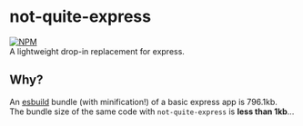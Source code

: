 # not-quite-express
[![NPM](https://nodei.co/npm/not-quite-express.png)](https://npmjs.org/package/not-quite-express)  
A lightweight drop-in replacement for express.

## Why?
An [esbuild](https://esbuild.github.io/) bundle (with minification!) of a basic express app is 796.1kb.  
The bundle size of the same code with `not-quite-express` is **less than 1kb**...